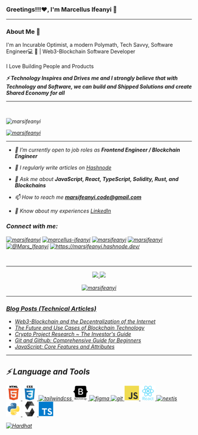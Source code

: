 ### Greetings!!!♥, I'm Marcellus Ifeanyi 🌱

<hr />

### About Me 🚀

 
I'm an Incurable Optimist, a modern Polymath, Tech Savvy, Software Engineer💻 🚀 | Web3-Blockchain Software Developer</br> </br>
I Love Building People and Products

<b><i>⚡ Technology Inspires and Drives me and I strongly believe that with Technology and Software, we can build and Shipped Solutions and create Shared Economy for all </b>

  <hr>

<!-- <a href="https://www.linkedin.com/in/Marcellus-Ifeanyi/">
  <img align="left" width="24px" src="https://cdn.jsdelivr.net/npm/simple-icons@v3/icons/linkedin.svg"  />
</a>
<a href="mailto:Marschalice@gmail.com">
  <img align="left" width="26px" src="https://cdn.jsdelivr.net/npm/simple-icons@v3/icons/gmail.svg" />
</a>

<a href="https://www.youtube.com/@marsifeanyi"><a/> -->


<br/>
  
  
  
  
 <p align="left"> <img src="https://komarev.com/ghpvc/?username=marsifeanyi&label=Profile%20views&color=0e75b6&style=plastic" alt="marsifeanyi" /> </p>

<p align="left"> <a href="https://github.com/ryo-ma/github-profile-trophy"><img src="https://github-profile-trophy.vercel.app/?username=marsifeanyi" alt="marsifeanyi" /></a> </p>


<hr>

- 🔭 I’m currently open to job roles as  **Frontend Engineer / Blockchain Engineer**

-  📝 I regularly write articles on [Hashnode](https://marsifeanyi.hashnode.dev/) 

-  💬 Ask me about **JavaScript, React, TypeScript, Solidity, Rust, and Blockchains**

-  📫 How to reach me  **marsifeanyi.code@gmail.com**

-  📄 Know about my experiences [LinkedIn](https://linkedin.com/in/marcellus-ifeanyi)


  
  
  
  
 <h3 align="left">Connect with me:</h3>
<p align="left">
<a href="https://twitter.com/Mars_Energy" target="blank"><img align="center" src="https://raw.githubusercontent.com/rahuldkjain/github-profile-readme-generator/master/src/images/icons/Social/twitter.svg" alt="marsifeanyi" height="30" width="40" /></a>
<a href="https://linkedin.com/in/marcellus-ifeanyi" target="blank"><img align="center" src="https://raw.githubusercontent.com/rahuldkjain/github-profile-readme-generator/master/src/images/icons/Social/linked-in-alt.svg" alt="marcellus-ifeanyi" height="30" width="40" /></a>  
<a href="https://www.youtube.com/@marsifeanyi" target="blank"><img align="center" src="https://raw.githubusercontent.com/rahuldkjain/github-profile-readme-generator/master/src/images/icons/Social/youtube.svg" alt="marsifeanyi" height="30" width="40" /></a> 
<a href="https://www.facebook.com/Marscellusifeanyi" target="blank"><img align="center" src="https://raw.githubusercontent.com/rahuldkjain/github-profile-readme-generator/master/src/images/icons/Social/facebook.svg" alt="marsifeanyi" height="30" width="40" /></a>  
<a href="https://medium.com/@Mars_Ifeanyi" target="blank"><img align="center" src="https://raw.githubusercontent.com/rahuldkjain/github-profile-readme-generator/master/src/images/icons/Social/medium.svg" alt="@Mars_Ifeanyi" height="30" width="40" /></a>  
<a href="https://marsifeanyi.hashnode.dev/" target="blank"><img align="center" src="https://raw.githubusercontent.com/rahuldkjain/github-profile-readme-generator/master/src/images/icons/Social/rss.svg" alt="https://marsifeanyi.hashnode.dev/" height="30" width="40" /></a>
  
</p> 
  
<br/>
<hr />

<div align="center">
  <a href="https://github.com/MarsIfeanyi">
  <img height="180em" src="https://github-readme-stats.vercel.app/api?username=MarsIfeanyi&show_icons=true&theme=gradient&include_all_commits=true&count_private=true"/>
  <img height="180em" src="https://github-readme-stats.vercel.app/api/top-langs/?username=MarsIfeanyi&layout=compact&langs_count=7&theme=gradient"/>
    <p><img align="center" src="https://github-readme-streak-stats.herokuapp.com/?user=marsifeanyi&" alt="marsifeanyi" /></p>
</div>
  

  <hr>
  
  ### Blog Posts (Technical Articles)
<!-- BLOG-POST-LIST:START -->
- [Web3-Blockchain and the Decentralization of the Internet](https://marsifeanyi.hashnode.dev/web3-blockchain-and-decentralization-of-the-internet)
- [The Future and Use Cases of Blockchain Technology](https://marsifeanyi.hashnode.dev/the-future-and-use-cases-of-blockchain-technology)
- [Crypto Project Research ~ The Investor's Guide](https://marsifeanyi.hashnode.dev/crypto-project-research-the-investors-guide)
- [Git and Github: Comprehensive Guide for Beginners](https://marsifeanyi.hashnode.dev/git-and-github-comprehensive-guide-for-beginners)
- [JavaScript: Core Features and Attributes](https://marsifeanyi.hashnode.dev/javascript-core-features-and-attributes)
<!-- BLOG-POST-LIST:END -->
  
  
  <hr>

## ⚡ Language and Tools
 
<p align="left"> 
  
  <a href="https://www.w3.org/html/" target="_blank" rel="noreferrer"> <img src="https://raw.githubusercontent.com/devicons/devicon/master/icons/html5/html5-original-wordmark.svg" alt="html5" width="40" height="40"/> </a>  <a href="https://www.w3schools.com/css/" target="_blank" rel="noreferrer"> <img src="https://raw.githubusercontent.com/devicons/devicon/master/icons/css3/css3-original-wordmark.svg" alt="css3" width="40" height="40"/> </a> 
 <a href="https://tailwindcss.com/" target="_blank" rel="noopener noreferrer">
  <img src="https://cdn.jsdelivr.net/npm/simple-icons@v5.7.0/icons/tailwindcss.svg"
       alt="tailwindcss"
       height="40"
       width="40"/>
</a>
  <a href="https://getbootstrap.com" target="_blank" rel="noreferrer"> <img src="https://raw.githubusercontent.com/devicons/devicon/master/icons/bootstrap/bootstrap-plain-wordmark.svg" alt="bootstrap" width="40" height="40"/> </a> <a href="https://www.figma.com/" target="_blank" rel="noreferrer"> <img src="https://www.vectorlogo.zone/logos/figma/figma-icon.svg" alt="figma" width="40" height="40"/> </a><a href="https://git-scm.com/" target="_blank" rel="noreferrer"> <img src="https://www.vectorlogo.zone/logos/git-scm/git-scm-icon.svg" alt="git" width="40" height="40"/> </a> <a href="https://developer.mozilla.org/en-US/docs/Web/JavaScript" target="_blank" rel="noreferrer"> <img src="https://raw.githubusercontent.com/devicons/devicon/master/icons/javascript/javascript-original.svg" alt="javascript" width="40" height="40"/> </a>  <a href="https://reactjs.org/" target="_blank" rel="noreferrer"> <img src="https://raw.githubusercontent.com/devicons/devicon/master/icons/react/react-original-wordmark.svg" alt="react" width="40" height="40"/> </a> <a href="https://nextjs.org/" target="_blank" rel="noreferrer"> <img src="https://cdn.worldvectorlogo.com/logos/nextjs-2.svg" alt="nextjs" width="40" height="40"/> </a> <a href="https://www.python.org" target="_blank" rel="noreferrer"> <img src="https://raw.githubusercontent.com/devicons/devicon/master/icons/python/python-original.svg" alt="python" width="40" height="40"/> </a> <a href="https://soliditylang.org/" target="_blank" rel="noreferrer"> <img src="https://raw.githubusercontent.com/devicons/devicon/master/icons/solidity/solidity-original.svg" alt="solidity" width="40" height="40"/> </a> <a href="https://www.typescriptlang.org/" target="_blank" rel="noreferrer"> <img src="https://raw.githubusercontent.com/devicons/devicon/master/icons/typescript/typescript-original.svg" alt="typescript" width="40" height="40"/> </a>


<a href="https://hardhat.org/" target="_blank" rel="noopener noreferrer">
  <img src="https://hardhat.org/hardhat-logo-transparent.svg"
       alt="Hardhat"
       height="40"
       width="40"/>
</a>



 
 
<!--   
  <a href="https://nextjs.org/" target="_blank" rel="noreferrer"> <img src="https://raw.githubusercontent.com/devicons/devicon/master/icons/nextjs/nextjs-original.svg" alt="Nextjs" width="40" height="40"/> </a>  
 
  
  
  
  
   -->
  
  
  
  
  
  
  
  
  
  
  
  
  
  
  
  
  
